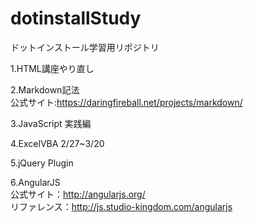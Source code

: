 dotinstallStudy
===============

ドットインストール学習用リポジトリ

1.HTML講座やり直し

2.Markdown記法  
	公式サイト:https://daringfireball.net/projects/markdown/

3.JavaScript 実践編

4.ExcelVBA 2/27~3/20

5.jQuery Plugin

6.AngularJS  
	公式サイト：http://angularjs.org/  
	リファレンス：http://js.studio-kingdom.com/angularjs

